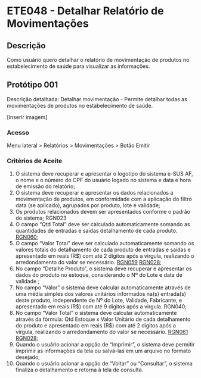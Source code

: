 # ETE048 - Detalhar Relatório de Movimentações <!-- Estou criando do zero este .md de acordo com o docx. -->

## Descrição
Como usuário quero detalhar o relatório de movimentação de produtos no estabelecimento de saúde para visualizar as informações. 

## Protótipo 001 

Descrição detalhada: <!-- Resumida? --> 
Detalhar movimentação - Permite detalhar todas as movimentações de produtos no estabelecimento de saúde. 

[Inserir imagem]

### Acesso 
Menu lateral > Relatórios > Movimentações > Botão Emitir 

### Critérios de Aceite 

1. O sistema deve recuperar e apresentar o logotipo do sistema e-SUS AF, o nome e o número do CPF do usuário logado no sistema e data e hora de emissão do relatório;  
2. O sistema deve recuperar e apresentar os dados relacionados a movimentação de produtos, em conformidade com a aplicação do filtro data (se aplicado), agrupados por produto, lote e validade;  
3. Os produtos relacionados devem ser apresentados conforme o padrão do sistema; RGN023  
4. O campo “Qtd Total” deve ser calculado automaticamente somando as quantidades de entradas e saídas detalhamento de cada produto. [RGN060](DocumentoDeRegrasv2.md#rgn060); 
5. O campo “Valor Total” deve ser calculado automaticamente somando os valores totais do detalhamento de cada produto de entradas e saídas e apresentado em reais (R$) com até 2 dígitos após a virgula, realizando o arredondamento do valor se necessário. [RGN059](DocumentoDeRegrasv2.md#rgn059) [RGN028](DocumentoDeRegrasv2.md#rgn028);
6. No campo “Detalhe Produto”, o sistema deve recuperar e apresentar os dados do produto no estoque, considerando o Nº do Lote e data de validade ;
7. No campo “Valor” o sistema deve calcular automaticamente através de uma média simples dos valores unitários informados na(s) entrada(s) deste produto, independente de Nº do Lote, Validade, Fabricante, e apresentado em reais (R$) com até 9 dígitos após a virgula. RGN040;  
8. No campo “Valor Total” o sistema deve calcular automaticamente através da fórmula: Qtd Estoque x Valor Unitário de cada detalhamento do produto e apresentado em reais (R$) com até 2 dígitos após a virgula, realizando o arredondamento do valor se necessário. [RGN061](DocumentoDeRegrasv2.md#rgn061) [RGN028](DocumentoDeRegrasv2.md#rgn028);  
9. Quando o usuário acionar a opção de “Imprimir”, o sistema deve permitir imprimir as informações da tela ou salvá-las em um arquivo no formato desejado;  
10. Quando o usuário acionar a opção de “Voltar” ou “Consultar”, o sistema finaliza o detalhamento e retorna à tela de consulta.   



